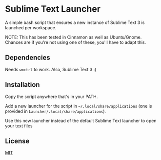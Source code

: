 # Sublime Text Launcher

A simple bash script that ensures a new instance of Sublime Text 3 is launched per workspace.

NOTE: This has been tested in Cinnamon as well as Ubuntu/Gnome. Chances are if you're not using one of these, you'll have to adapt this.


## Dependencies

Needs `wmctrl` to work. Also, Sublime Text 3 :)


## Installation

Copy the script anywhere that's in your PATH.

Add a new launcher for the script in `~/.local/share/applications` (one is provided in `Launcher/.local/share/applications`).

Use this new launcher instead of the default Sublime Text launcher to open your text files


## License

[MIT](https://choosealicense.com/licenses/mit/)
